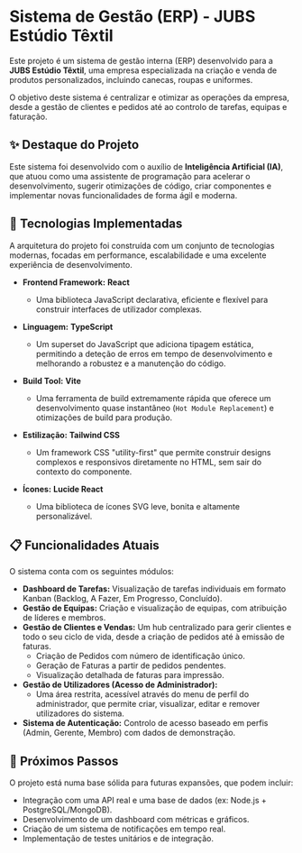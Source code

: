 # Sistema de Gestão (ERP) - JUBS Estúdio Têxtil

Este projeto é um sistema de gestão interna (ERP) desenvolvido para a **JUBS Estúdio Têxtil**, uma empresa especializada na criação e venda de produtos personalizados, incluindo canecas, roupas e uniformes.

O objetivo deste sistema é centralizar e otimizar as operações da empresa, desde a gestão de clientes e pedidos até ao controlo de tarefas, equipas e faturação.

## ✨ Destaque do Projeto

Este sistema foi desenvolvido com o auxílio de **Inteligência Artificial (IA)**, que atuou como uma assistente de programação para acelerar o desenvolvimento, sugerir otimizações de código, criar componentes e implementar novas funcionalidades de forma ágil e moderna.

## 🚀 Tecnologias Implementadas

A arquitetura do projeto foi construída com um conjunto de tecnologias modernas, focadas em performance, escalabilidade e uma excelente experiência de desenvolvimento.

* **Frontend Framework:** **React**
    * Uma biblioteca JavaScript declarativa, eficiente e flexível para construir interfaces de utilizador complexas.

* **Linguagem:** **TypeScript**
    * Um superset do JavaScript que adiciona tipagem estática, permitindo a deteção de erros em tempo de desenvolvimento e melhorando a robustez e a manutenção do código.

* **Build Tool:** **Vite**
    * Uma ferramenta de build extremamente rápida que oferece um desenvolvimento quase instantâneo (`Hot Module Replacement`) e otimizações de build para produção.

* **Estilização:** **Tailwind CSS**
    * Um framework CSS "utility-first" que permite construir designs complexos e responsivos diretamente no HTML, sem sair do contexto do componente.

* **Ícones:** **Lucide React**
    * Uma biblioteca de ícones SVG leve, bonita e altamente personalizável.

## 📋 Funcionalidades Atuais

O sistema conta com os seguintes módulos:

* **Dashboard de Tarefas:** Visualização de tarefas individuais em formato Kanban (Backlog, A Fazer, Em Progresso, Concluído).
* **Gestão de Equipas:** Criação e visualização de equipas, com atribuição de líderes e membros.
* **Gestão de Clientes e Vendas:** Um hub centralizado para gerir clientes e todo o seu ciclo de vida, desde a criação de pedidos até à emissão de faturas.
    * Criação de Pedidos com número de identificação único.
    * Geração de Faturas a partir de pedidos pendentes.
    * Visualização detalhada de faturas para impressão.
* **Gestão de Utilizadores (Acesso de Administrador):**
    * Uma área restrita, acessível através do menu de perfil do administrador, que permite criar, visualizar, editar e remover utilizadores do sistema.
* **Sistema de Autenticação:** Controlo de acesso baseado em perfis (Admin, Gerente, Membro) com dados de demonstração.

## 🚀 Próximos Passos

O projeto está numa base sólida para futuras expansões, que podem incluir:

* Integração com uma API real e uma base de dados (ex: Node.js + PostgreSQL/MongoDB).
* Desenvolvimento de um dashboard com métricas e gráficos.
* Criação de um sistema de notificações em tempo real.
* Implementação de testes unitários e de integração.